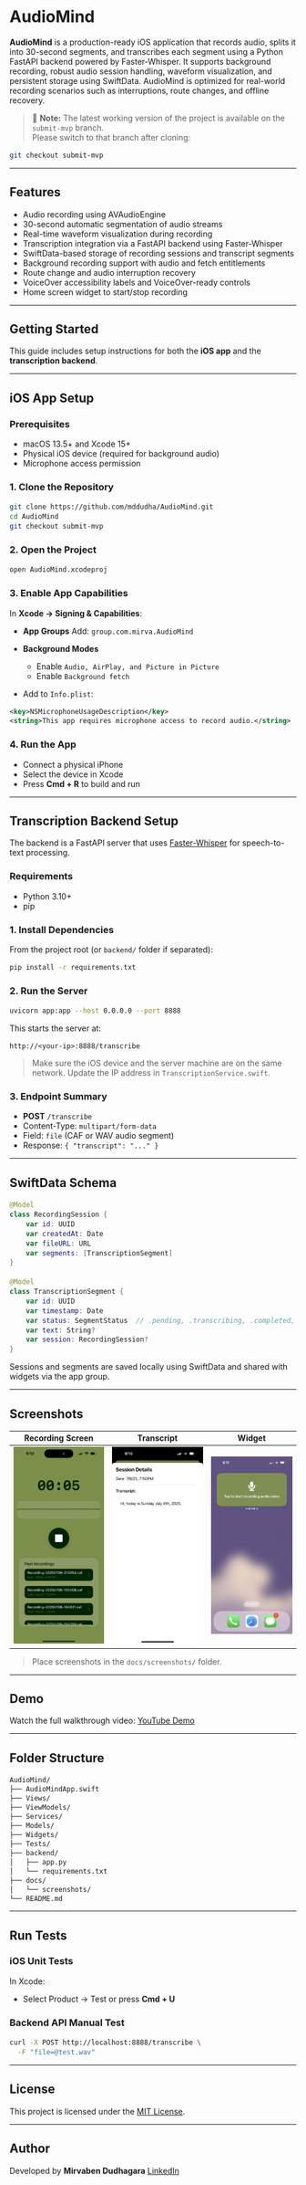 # AudioMind

**AudioMind** is a production-ready iOS application that records audio, splits it into 30-second segments, and transcribes each segment using a Python FastAPI backend powered by Faster-Whisper. It supports background recording, robust audio session handling, waveform visualization, and persistent storage using SwiftData. AudioMind is optimized for real-world recording scenarios such as interruptions, route changes, and offline recovery.

> 📌 **Note:** The latest working version of the project is available on the `submit-mvp` branch.  
> Please switch to that branch after cloning:

```bash
git checkout submit-mvp
````

---

## Features

* Audio recording using AVAudioEngine
* 30-second automatic segmentation of audio streams
* Real-time waveform visualization during recording
* Transcription integration via a FastAPI backend using Faster-Whisper
* SwiftData-based storage of recording sessions and transcript segments
* Background recording support with audio and fetch entitlements
* Route change and audio interruption recovery
* VoiceOver accessibility labels and VoiceOver-ready controls
* Home screen widget to start/stop recording

---

## Getting Started

This guide includes setup instructions for both the **iOS app** and the **transcription backend**.

---

## iOS App Setup

### Prerequisites

* macOS 13.5+ and Xcode 15+
* Physical iOS device (required for background audio)
* Microphone access permission

### 1. Clone the Repository

```bash
git clone https://github.com/mddudha/AudioMind.git
cd AudioMind
git checkout submit-mvp
```

### 2. Open the Project

```bash
open AudioMind.xcodeproj
```

### 3. Enable App Capabilities

In **Xcode → Signing & Capabilities**:

* **App Groups**
  Add: `group.com.mirva.AudioMind`

* **Background Modes**

  * Enable `Audio, AirPlay, and Picture in Picture`
  * Enable `Background fetch`

* Add to `Info.plist`:

```xml
<key>NSMicrophoneUsageDescription</key>
<string>This app requires microphone access to record audio.</string>
```

### 4. Run the App

* Connect a physical iPhone
* Select the device in Xcode
* Press **Cmd + R** to build and run

---

## Transcription Backend Setup

The backend is a FastAPI server that uses [Faster-Whisper](https://github.com/SYSTRAN/faster-whisper) for speech-to-text processing.

### Requirements

* Python 3.10+
* pip

### 1. Install Dependencies

From the project root (or `backend/` folder if separated):

```bash
pip install -r requirements.txt
```

### 2. Run the Server

```bash
uvicorn app:app --host 0.0.0.0 --port 8888
```

This starts the server at:

```
http://<your-ip>:8888/transcribe
```

> Make sure the iOS device and the server machine are on the same network. Update the IP address in `TranscriptionService.swift`.

### 3. Endpoint Summary

* **POST** `/transcribe`
* Content-Type: `multipart/form-data`
* Field: `file` (CAF or WAV audio segment)
* Response: `{ "transcript": "..." }`

---

## SwiftData Schema

```swift
@Model
class RecordingSession {
    var id: UUID
    var createdAt: Date
    var fileURL: URL
    var segments: [TranscriptionSegment]
}

@Model
class TranscriptionSegment {
    var id: UUID
    var timestamp: Date
    var status: SegmentStatus  // .pending, .transcribing, .completed, .failed
    var text: String?
    var session: RecordingSession?
}
```

Sessions and segments are saved locally using SwiftData and shared with widgets via the app group.

---

## Screenshots

| Recording Screen                             | Transcript                                 | Widget                                     |
| -------------------------------------------- | ------------------------------------------ | ------------------------------------------ | 
| ![Recording](https://github.com/mddudha/audiomind-app/blob/submit-mvp/1.PNG) | ![Transcript](https://github.com/mddudha/audiomind-app/blob/submit-mvp/2.PNG) | ![Widget](https://github.com/mddudha/audiomind-app/blob/submit-mvp/3.PNG) |

> Place screenshots in the `docs/screenshots/` folder.

---

## Demo

Watch the full walkthrough video:
[YouTube Demo](https://youtube.com/your-demo-link-here)

---

## Folder Structure

```
AudioMind/
├── AudioMindApp.swift
├── Views/
├── ViewModels/
├── Services/
├── Models/
├── Widgets/
├── Tests/
├── backend/
│   ├── app.py
│   └── requirements.txt
├── docs/
│   └── screenshots/
└── README.md
```

---

## Run Tests

### iOS Unit Tests

In Xcode:

* Select Product → Test or press **Cmd + U**

### Backend API Manual Test

```bash
curl -X POST http://localhost:8888/transcribe \
  -F "file=@test.wav"
```

---

## License

This project is licensed under the [MIT License](LICENSE).

---

## Author

Developed by **Mirvaben Dudhagara**
[LinkedIn](https://www.linkedin.com/in/mirva-dudhagara)

```
```
